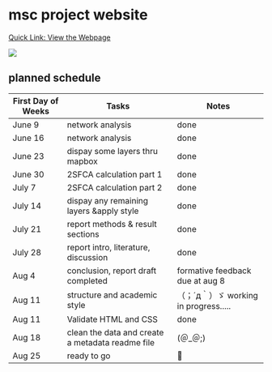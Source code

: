 # msc project website

[Quick Link: View the Webpage](https://msufleming.github.io/msc/index.html)

![](https://c.tenor.com/qzY72HVqwpAAAAAd/tenor.gif)

## planned schedule
| First Day of Weeks |   Tasks   |       Notes      |
|--------------------|-----------|------------------|
| June 9  | network analysis | done|
| June 16  | network analysis |done|
| June 23 | dispay some layers thru mapbox |done|
|  June 30  | 2SFCA calculation part 1 |done|
| July 7 | 2SFCA calculation part 2  |done|
|  July 14  |dispay any remaining layers &apply style |done|
| July 21| report methods & result sections |done|
| July 28| report intro, literature, discussion |done|
| Aug 4| conclusion, report draft completed|formative feedback due at aug 8|
| Aug 11|structure and academic style| （；´д｀）ゞ working in progress.....
| Aug 11| Validate HTML and CSS| done
| Aug 18| clean the data and create a metadata readme file| (＠_＠;)
| Aug 25|ready to go|🤞
